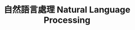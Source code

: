 ---
layout: page
title: 自然語言處理 Natural Language Processing
permalink: /pages/special_fields/nlp/
---